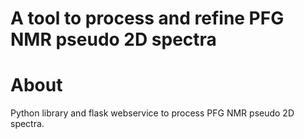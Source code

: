 <h1> A tool to process and refine PFG NMR pseudo 2D spectra </h1>
<h1> About </h1>
Python library and flask webservice to process PFG NMR pseudo 2D spectra.
